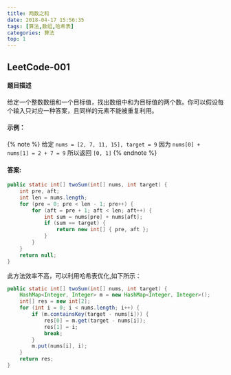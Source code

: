 ```yaml
---
title: 两数之和
date: 2018-04-17 15:56:35
tags: [算法,数组,哈希表]
categories: 算法
top: 1
---
```

## LeetCode-001
#### 题目描述
给定一个整数数组和一个目标值，找出数组中和为目标值的两个数。你可以假设每个输入只对应一种答案，且同样的元素不能被重复利用。
<!--more-->
#### 示例：
{% note %} 
给定 `nums = [2, 7, 11, 15], target = 9`
因为 `nums[0] + nums[1] = 2 + 7 = 9`
所以返回 `[0, 1]`
{% endnote %}

#### 答案:
``` java
public static int[] twoSum(int[] nums, int target) {
    int pre, aft;
    int len = nums.length;
    for (pre = 0; pre < len - 1; pre++) {
        for (aft = pre + 1; aft < len; aft++) {
            int sum = nums[pre] + nums[aft];
            if (sum == target) {
                return new int[] { pre, aft };
            }
        }
    }
    return null;
}
```
此方法效率不高，可以利用哈希表优化,如下所示：
``` java
public static int[] twoSum(int[] nums, int target) {
    HashMap<Integer, Integer> m = new HashMap<Integer, Integer>();
    int[] res = new int[2];
    for (int i = 0; i < nums.length; i++) {
        if (m.containsKey(target - nums[i])) {
            res[0] = m.get(target - nums[i]);
            res[1] = i;
            break;
        }
        m.put(nums[i], i);
    }
    return res;
}
```


